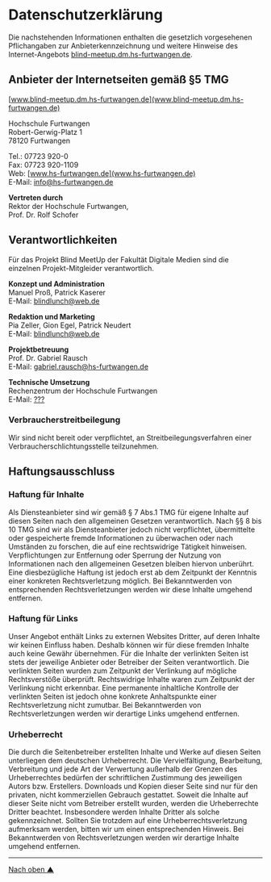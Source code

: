 # Datenschutzerklärung

Die nachstehenden Informationen enthalten die gesetzlich vorgesehenen Pflichangaben zur Anbieterkennzeichnung und weitere Hinweise des Internet-Angebots [blind-meetup.dm.hs-furtwangen.de](https://www.blind-meetup.dm.hs-furtwangen.de).

## Anbieter der Internetseiten gemäß §5 TMG

[www.blind-meetup.dm.hs-furtwangen.de](www.blind-meetup.dm.hs-furtwangen.de)

Hochschule Furtwangen <br>
Robert-Gerwig-Platz 1 <br>
78120 Furtwangen

Tel.: 07723 920-0 <br>
Fax: 07723 920-1109 <br>
Web: [www.hs-furtwangen.de](www.hs-furtwangen.de) <br>
E-Mail: [info@hs-furtwangen.de](info@hs-furtwangen.de)

**Vertreten durch** <br>
Rektor der Hochschule Furtwangen, <br>
Prof. Dr. Rolf Schofer

## Verantwortlichkeiten

Für das Projekt Blind MeetUp der Fakultät Digitale Medien sind die einzelnen Projekt-Mitgleider verantwortlich.

**Konzept und Administration** <br>
Manuel Proß, Patrick Kaserer <br>
E-Mail: [blindlunch@web.de](blindlunch@web.de)

**Redaktion und Marketing** <br>
Pia Zeller, Gion Egel, Patrick Neudert <br>
E-Mail: [blindlunch@web.de](blindlunch@web.de)

**Projektbetreuung** <br>
Prof. Dr. Gabriel Rausch <br>
E-Mail: [gabriel.rausch@hs-furtwangen.de](gabriel.rausch@hs-furtwangen.de)

**Technische Umsetzung** <br>
Rechenzentrum der Hochschule Furtwangen <br>
E-Mail: [???](???)

### Verbraucherstreitbeilegung <br>
Wir sind nicht bereit oder verpflichtet, an Streitbeilegungsverfahren einer Verbraucherschlichtungsstelle teilzunehmen.

## Haftungsausschluss

### Haftung für Inhalte

Als Diensteanbieter sind wir gemäß § 7 Abs.1 TMG für eigene Inhalte auf diesen Seiten nach den allgemeinen Gesetzen verantwortlich. Nach §§ 8 bis 10 TMG sind wir als Diensteanbieter jedoch nicht verpflichtet, übermittelte oder gespeicherte fremde Informationen zu überwachen oder nach Umständen zu forschen, die auf eine rechtswidrige Tätigkeit hinweisen.  Verpflichtungen zur Entfernung oder Sperrung der Nutzung von Informationen nach den allgemeinen Gesetzen bleiben hiervon unberührt. Eine diesbezügliche Haftung ist jedoch erst ab dem Zeitpunkt der Kenntnis einer konkreten Rechtsverletzung möglich. Bei Bekanntwerden von entsprechenden Rechtsverletzungen werden wir diese Inhalte umgehend entfernen.

### Haftung für Links

Unser Angebot enthält Links zu externen Websites Dritter, auf deren Inhalte wir keinen Einfluss haben. Deshalb können wir für diese fremden Inhalte auch keine Gewähr übernehmen. Für die Inhalte der verlinkten Seiten ist stets der jeweilige Anbieter oder Betreiber der Seiten verantwortlich. Die verlinkten Seiten wurden zum Zeitpunkt der Verlinkung auf mögliche Rechtsverstöße überprüft. Rechtswidrige Inhalte waren zum Zeitpunkt der Verlinkung nicht erkennbar.  Eine permanente inhaltliche Kontrolle der verlinkten Seiten ist jedoch ohne konkrete Anhaltspunkte einer Rechtsverletzung nicht zumutbar. Bei Bekanntwerden von Rechtsverletzungen werden wir derartige Links umgehend entfernen.  

### Urheberrecht

Die durch die Seitenbetreiber erstellten Inhalte und Werke auf diesen Seiten unterliegen dem deutschen Urheberrecht. Die Vervielfältigung, Bearbeitung, Verbreitung und jede Art der Verwertung außerhalb der Grenzen des Urheberrechtes bedürfen der schriftlichen Zustimmung des jeweiligen Autors bzw. Erstellers. Downloads und Kopien dieser Seite sind nur für den privaten, nicht kommerziellen Gebrauch gestattet.  Soweit die Inhalte auf dieser Seite nicht vom Betreiber erstellt wurden, werden die Urheberrechte Dritter beachtet. Insbesondere werden Inhalte Dritter als solche gekennzeichnet. Sollten Sie trotzdem auf eine Urheberrechtsverletzung aufmerksam werden, bitten wir um einen entsprechenden Hinweis. Bei Bekanntwerden von Rechtsverletzungen werden wir derartige Inhalte umgehend entfernen.


---
[Nach oben &#x25B2;](#top)
